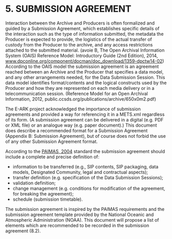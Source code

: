 # 5.	SUBMISSION AGREEMENT 

Interaction between the Archive and Producers is often formalized and guided by a Submission Agreement, which establishes specific details of the interaction such as the type of information submitted, the metadata the Producer is expected to provide, the logistics of the actual transfer of custody from the Producer to the archive, and any access restrictions attached to the submitted material. (avoie B, The Open Archival Information System (OAIS) Reference Model: Introductory Guide (2nd Edition), 2014, www.dpconline.org/component/docman/doc_download/1359-dpctw14-02) According to the OAIS model the submission agreement is an agreement reached between an Archive and the Producer that specifies a data model, and any other arrangements needed, for the Data Submission Session. This data model identifies format/contents and the logical constructs used by the Producer and how they are represented on each media delivery or in a telecommunication session. (Reference Model for an Open Archival Information, 2012, public.ccsds.org/publications/archive/650x0m2.pdf)
 
The E-ARK project acknowledged the importance of submission agreements and provided a way for referencing it in a METS.xml regardless of its form. (A submission agreement can be delivered in a digital (e.g. PDF or XML file) or an analogue way (e.g. paper document).) This document does describe a recommended format for a Submission Agreement (Appendix B: Submission Agreement), but of course does not forbid the use of any other Submission Agreement format.

According to the [PAIMAS, 2004](http://public.ccsds.org/publications/archive/651x0m1.pdf) standard the submission agreement should include a complete and precise definition of:
 
- information to be transferred (e.g., SIP contents, SIP packaging, data models, Designated Community, legal and contractual aspects);
- transfer definition (e.g. specification of the Data Submission Sessions);
- validation definition;
- change management (e.g. conditions for modification of the agreement, for breaking the agreement);
- schedule (submission timetable).


The submission agreement is inspired by the PAIMAS requirements and the submission agreement template provided by the National Oceanic and Atmospheric Administration (NOAA). This document will propose a list of elements which are recommended to be recorded in the submission agreement (8.2).
